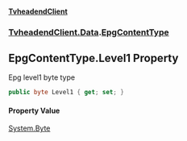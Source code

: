 #### [TvheadendClient](./index.md 'index')
### [TvheadendClient.Data](./TvheadendClient-Data.md 'TvheadendClient.Data').[EpgContentType](./TvheadendClient-Data-EpgContentType.md 'TvheadendClient.Data.EpgContentType')
## EpgContentType.Level1 Property
Epg level1 byte type  
```csharp
public byte Level1 { get; set; }
```
#### Property Value
[System.Byte](https://docs.microsoft.com/en-us/dotnet/api/System.Byte 'System.Byte')  
